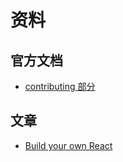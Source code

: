 # 资料

## 官方文档

- [contributing 部分](https://reactjs.org/docs/how-to-contribute.html)

## 文章

- [Build your own React](https://pomb.us/build-your-own-react/)
